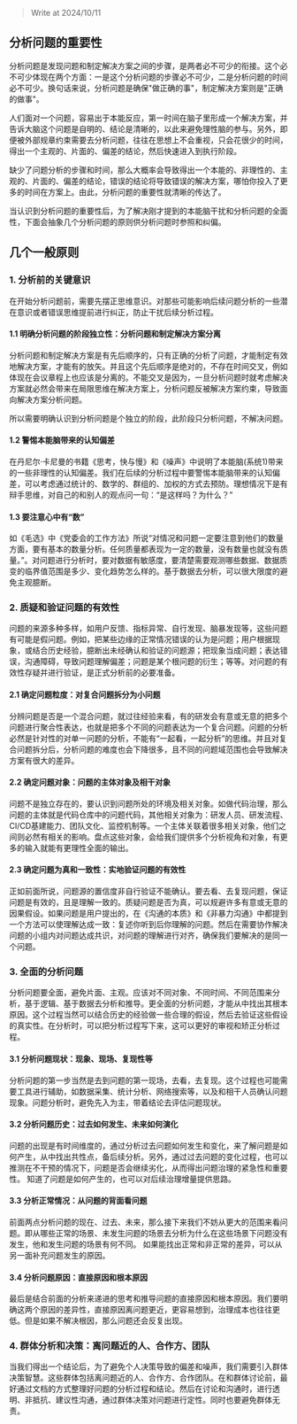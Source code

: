 > Write at 2024/10/11
## 分析问题的重要性
分析问题是发现问题和制定解决方案之间的步骤，是两者必不可少的衔接。这个必不可少体现在两个方面：一是这个分析问题的步骤必不可少，二是分析问题的时间必不可少。换句话来说，分析问题是确保"做正确的事"，制定解决方案则是"正确的做事"。

人们面对一个问题，容易出于本能反应，第一时间在脑子里形成一个解决方案，并告诉大脑这个问题是自明的、结论是清晰的，以此来避免理性脑的参与。另外，即便被外部规章约束需要去分析问题，往往在思想上不会重视，只会花很少的时间，得出一个主观的、片面的、偏差的结论，然后快速进入到执行阶段。

缺少了问题分析的步骤和时间，那么大概率会导致得出一个本能的、非理性的、主观的、片面的、偏差的结论，错误的结论将导致错误的解决方案，哪怕你投入了更多的时间在方案上。由此，分析问题的重要性就清晰的传达了。

当认识到分析问题的重要性后，为了解决刚才提到的本能脑干扰和分析问题的全面性，下面会抽象几个分析问题的原则供分析问题时参照和纠偏。
## 几个一般原则
### 1. 分析前的关键意识
在开始分析问题前，需要先摆正思维意识。对那些可能影响后续问题分析的一些潜在意识或者错误思维提前进行纠正，防止干扰后续分析过程。
#### 1.1 明确分析问题的阶段独立性：分析问题和制定解决方案分离
分析问题和制定解决方案是有先后顺序的，只有正确的分析了问题，才能制定有效地解决方案，才能有的放矢。并且这个先后顺序是绝对的，不存在时间交叉，例如体现在会议章程上也应该是分离的。不能交叉是因为，一旦分析问题时就考虑解决方案就必然会带来在局限思维在解决方案上，分析问题反被解决方案约束，导致面向解决方案分析问题。

所以需要明确认识到分析问题是个独立的阶段，此阶段只分析问题，不解决问题。
#### 1.2 警惕本能脑带来的认知偏差
在丹尼尔·卡尼曼的书籍《思考，快与慢》和《噪声》中说明了本能脑(系统1)带来的一些非理性的认知偏差。我们在后续的分析过程中要警惕本能脑带来的认知偏差，可以考虑通过统计的、数学的、群组的、加权的方式去预防。理想情况下是有辩手思维，对自己的和别人的观点问一句：“是这样吗？为什么？”
#### 1.3 要注意心中有“数”
如《毛选》中《党委会的工作方法》所说“对情况和问题一定要注意到他们的数量方面，要有基本的数量分析。任何质量都表现为一定的数量，没有数量也就没有质量。”。对问题进行分析时，要对数据有敏感度，要清楚需要观测哪些数据、数据质变的临界值范围是多少、变化趋势怎么样的。基于数据去分析，可以很大限度的避免主观臆断。
### 2. 质疑和验证问题的有效性
问题的来源多种多样，如用户反馈、指标异常、自行发现、脑暴发现等，这些问题有可能是假问题。例如，把某些边缘的正常情况错误的认为是问题；用户根据现象，或结合历史经验，臆断出未经确认和验证的问题源；把现象当成问题；表达错误，沟通障碍，导致问题理解偏差；问题是某个根问题的衍生；等等。对问题的有效性存疑并进行验证，是正式分析前的必要准备。
#### 2.1 确定问题粒度：对复合问题拆分为小问题
分辨问题是否是一个混合问题，就过往经验来看，有的研发会有意或无意的把多个问题进行聚合性表达，也就是把多个不同的问题表达为一个复合问题。问题的分析必然是针对性的对单一问题的分析，不能有“一起看，一起分析”的思维。并且对复合问题拆分后，分析问题的难度也会下降很多，且不同的问题域范围也会导致解决方案有很大的差异。
#### 2.2 确定问题对象：问题的主体对象及相干对象
问题不是独立存在的，要认识到问题所处的环境及相关对象。如做代码治理，那么问题的主体就是代码仓库中的问题代码，其他相关对象为：研发人员、研发流程、CI/CD基建能力、团队文化、监控机制等。一个主体关联着很多相关对象，他们之间则必然有相关的影响。盘点这些对象，会给我们提供多个分析视角和对象，有更多的输入就能有更理性全面的输出。
#### 2.3 确定问题为真和一致性：实地验证问题的有效性
正如前面所说，问题源的置信度非自行验证不能确认。要去看、去复现问题，保证问题是有效的，且是理解一致的。质疑问题是否为真，可以规避许多有意或无意的因果假设。如果问题是用户提出的，在《沟通的本质》和《非暴力沟通》中都提到一个方法可以使理解达成一致：复述你听到后你理解的问题。然后在需要协作解决问题的小组内对问题达成共识，对问题的理解进行对齐，确保我们要解决的是同一个问题。
### 3. 全面的分析问题
分析问题要全面，避免片面、主观。应该对不同对象、不同时间、不同范围来分析，基于逻辑、基于数据去分析和推导。更全面的分析问题，才能从中找出其根本原因。这个过程当然可以结合历史的经验做一些合理的假设，然后去验证这些假设的真实性。在分析时，可以把分析过程写下来，这可以更好的审视和矫正分析过程。
#### 3.1 分析问题现状：现象、现场、复现性等
分析问题的第一步当然是去到问题的第一现场，去看，去复现。这个过程也可能需要工具进行辅助，如数据采集、统计分析、网络搜索等，以及和相干人员确认问题现象。问题分析时，避免先入为主，带着结论去评估问题现状。
#### 3.2 分析问题历史：过去如何发生、未来如何演化
问题的出现是有时间维度的，通过分析过去问题如何发生和变化，来了解问题是如何产生，从中找出共性点，备后续分析。另外，通过过去问题的变化过程，也可以推测在不干预的情况下，问题是否会继续劣化，从而得出问题治理的紧急性和重要性。
知道了问题是如何产生的，也可以对后续治理增量提供思路。
#### 3.3 分析正常情况：从问题的背面看问题
前面两点分析问题的现在、过去、未来，那么接下来我们不妨从更大的范围来看问题。即从哪些正常的场景、未发生问题的场景去分析为什么在这些场景下问题没有发生，他和发生问题的场景有何不同。
如果能找出正常和非正常的差异，可以从另一面补充问题发生的原因。
#### 3.4 分析问题原因：直接原因和根本原因
最后是结合前面的分析来递进的思考和推导问题的直接原因和根本原因。我们要明确这两个原因的差异性，直接原因离问题更近，更容易想到，治理成本也往往更低。但是如果不解决根因，那么问题还会反复出现。
### 4. 群体分析和决策：离问题近的人、合作方、团队
当我们得出一个结论后，为了避免个人决策导致的偏差和噪声，我们需要引入群体决策智慧。这些群体包括离问题近的人、合作方、合作团队。在和群体讨论前，最好通过文档的方式整理好问题的分析过程和结论。然后在讨论和沟通时，进行透明、非抵抗、建议性沟通，通过群体决策对问题进行定性。同时也要避免群体无责。


